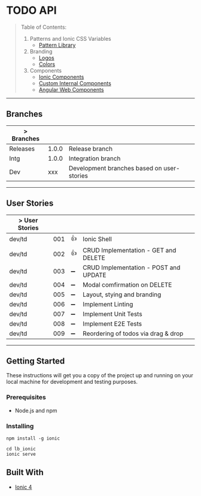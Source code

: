 # TODO API

> Table of Contents:
>
> 1. Patterns and Ionic CSS Variables
>    - [Pattern Library]()
> 2. Branding
>    - [Logos]()
>    - [Colors]()
> 3. Components
>    - [Ionic Components](src/app/lib/patterns/ionic-components)
>    - [Custom Internal Components](src/app/lib/patterns/atoms/cu-loader)
>    - [Angular Web Components](src/app/lib/patterns)

___

## Branches

| > Branches     	|       	|                                           	|
|----------------	|-------	|-------------------------------------------	|
| Releases       	| 1.0.0 	| Release branch                            	|
| Intg           	| 1.0.0 	| Integration branch                        	|
| Dev            	| xxx   	| Development branches based on user-stories 	|


___

## User Stories

| > User Stories 	|       	|       	                |                                           |
|----------------	|-------	|-------	                |-------------------------------------------	
| dev/td         	| 001    	|   :thumbsup:              | Ionic Shell                               |
| dev/td         	| 002    	|   :thumbsup:              | CRUD Implementation - GET and DELETE      |
| dev/td         	| 003    	|   :heavy_minus_sign:	    | CRUD Implementation - POST and UPDATE     |
| dev/td         	| 004    	|   :heavy_minus_sign: 	    | Modal comfirmation on DELETE              |
| dev/td         	| 005    	|   :heavy_minus_sign: 	    | Layout, stying and branding               |
| dev/td         	| 006    	|   :heavy_minus_sign:	    | Implement Linting                         |
| dev/td         	| 007    	|   :heavy_minus_sign:	    | Implement Unit Tests                      |
| dev/td         	| 008    	|   :heavy_minus_sign:	    | Implement E2E Tests                       |
| dev/td         	| 009    	|   :heavy_minus_sign:	    | Reordering of todos via drag & drop       |

___

## Getting Started

These instructions will get you a copy of the project up and running on your local machine for development and testing purposes.

### Prerequisites

* Node.js and npm

### Installing

```
npm install -g ionic
```

```
cd lb_ionic  
ionic serve
```

## Built With

* [Ionic 4](https://beta.ionicframework.com/docs/)
